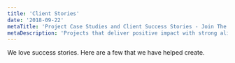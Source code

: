 ```yaml
---
title: 'Client Stories'
date: '2018-09-22'
metaTitle: 'Project Case Studies and Client Success Stories - Join The List'
metaDescription: 'Projects that deliver positive impact with strong alignment of culture and values between the teams that built them.'
---
```


We love success stories. Here are a few that we have helped create.